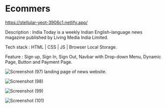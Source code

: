 # Ecommers

https://stellular-yeot-3906c1.netlify.app/

Description : India Today is a weekly Indian English-language news magazine published by Living Media India Limited.

Tech stack : HTML | CSS | JS | Browser Local Storage.

Feature : Sign up, Sign In, Sign Out, Navbar with Drop-down Menu, Dynamic Page, Button and Payment Page.


![Screenshot (97)](https://user-images.githubusercontent.com/101590354/203092885-fa9272d8-712b-4606-b13f-a0f4b4d258c0.png)
landing page of news website.



![Screenshot (98)](https://user-images.githubusercontent.com/101590354/203092978-6c8652dc-5dff-4105-b17f-614c52e9cdca.png)





![Screenshot (99)](https://user-images.githubusercontent.com/101590354/203093002-64994457-26da-4f46-868e-c549d0a9761b.png)





![Screenshot (101)](https://user-images.githubusercontent.com/101590354/203093030-6ca8cc39-7301-4d34-9fff-937e3a829b6d.png)
